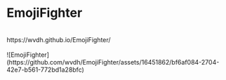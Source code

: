# EmojiFighter
<br>
https://wvdh.github.io/EmojiFighter/
<br>
<br>
![EmojiFighter](https://github.com/wvdh/EmojiFighter/assets/16451862/bf6af084-2704-42e7-b561-772bd1a28bfc)
